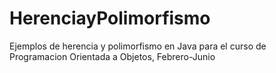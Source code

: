 # HerenciayPolimorfismo
Ejemplos de herencia y polimorfismo en Java para el curso de Programacion Orientada a Objetos, Febrero-Junio
